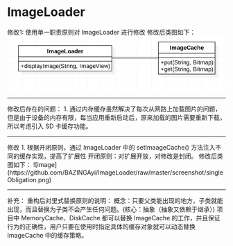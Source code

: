 # ImageLoader
修改1:
使用单一职责原则对 ImageLoader 进行修改
修改后类图如下：
  ![image](https://github.com/BAZINGAyi/ImageLoader/raw/master/screenshot/singleObligation.png)
<hr/>
修改后存在的问题：
1. 通过内存缓存虽然解决了每次从网路上加载图片的问题，但是由于设备的内存有限，每当应用重新启动后，原来加载的图片需要重新下载，所以考虑引入 SD 卡缓存功能。
<hr/>
修改 1.
根据开闭原则，通过 ImageLoader 中的 setImaageCache() 方法注入不同的缓存实现，提高了扩展性
开闭原则：对扩展开放，对修改是封闭。
修改后类图如下：
![image](https://github.com/BAZINGAyi/ImageLoader/raw/master/screenshot/singleObligation.png)
 <hr/>
 补充：
 重构后对里式替换原则的说明：
 概念：只要父类能出现的地方，子类就能出现，而且替换为子类不会产生任何问题。(核心：抽象（抽象又依赖于继承）)
 项目中 MemoryCache、DiskCache 都可以替换 ImageCache 的工作，并且保证行为的正确性，用户只要在使用时指定具体的缓存对象就可以动态替换 ImageCache 中的缓存策略。

